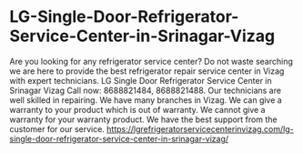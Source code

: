 # LG-Single-Door-Refrigerator-Service-Center-in-Srinagar-Vizag
Are you looking for any refrigerator service center? Do not waste searching we are here to provide the best refrigerator repair service center in Vizag with expert technicians. LG Single Door Refrigerator Service Center in Srinagar Vizag Call now: 8688821484, 8688821488. Our technicians are well skilled in repairing. We have many branches in Vizag. We can give a warranty to your product which is out of warranty. We cannot give a warranty for your warranty product. We have the best support from the customer for our service.  https://lgrefrigeratorservicecenterinvizag.com/lg-single-door-refrigerator-service-center-in-srinagar-vizag/
